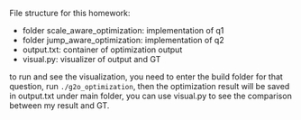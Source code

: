 File structure for this homework:
- folder scale_aware_optimization: implementation of q1
- folder jump_aware_optimization: implementation of q2
- output.txt: container of optimization output
- visual.py: visualizer of output and GT

to run and see the visualization, you need to enter the build folder for that question, run `./g2o_optimization`, then the optimization result will be saved in output.txt under main folder, you can use visual.py to see the comparison between my result and GT.